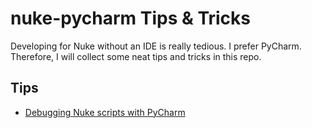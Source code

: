 # nuke-pycharm Tips & Tricks
Developing for Nuke without an IDE is really tedious. I prefer PyCharm. 
Therefore, I will collect some neat tips and tricks in this repo.

## Tips
- [Debugging Nuke scripts with PyCharm](tips/attached-debugging.md)
